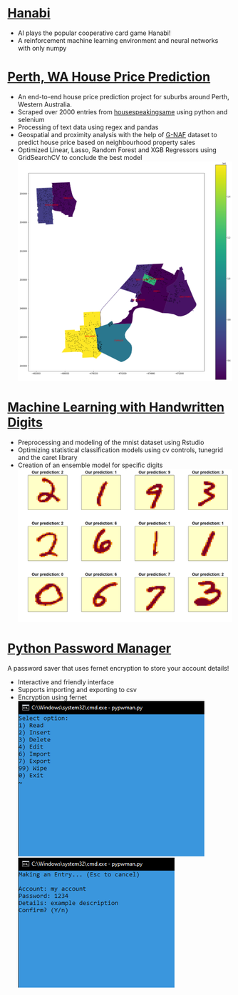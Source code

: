 # [Hanabi](https://github.com/telhc/Hanabi)
* AI plays the popular cooperative card game Hanabi!
* A reinforcement machine learning environment and neural networks with only numpy

# [Perth, WA House Price Prediction](https://github.com/telhc/Perth-House-Price-Prediction)
* An end-to-end house price prediction project for suburbs around Perth, Western Australia.
* Scraped over 2000 entries from [housespeakingsame](http://house.speakingsame.com/) using python and selenium
* Processing of text data using regex and pandas
* Geospatial and proximity analysis with the help of [G-NAF](https://data.gov.au/data/dataset/geocoded-national-address-file-g-naf) dataset to predict house price based on neighbourhood property sales
* Optimized Linear, Lasso, Random Forest and XGB Regressors using GridSearchCV to conclude the best model
![](/images/perth_geo.png)

# [Machine Learning with Handwritten Digits](https://rpubs.com/telhc/722160)
* Preprocessing and modeling of the mnist dataset using Rstudio
* Optimizing statistical classification models using cv controls, tunegrid and the caret library
* Creation of an ensemble model for specific digits
![](/images/mnist_digits.png)

# [Python Password Manager](https://github.com/telhc/pypwvault)
A password saver that uses fernet encryption to store your account details!  
* Interactive and friendly interface
* Supports importing and exporting to csv
* Encryption using fernet  
![](/images/pypwmanmenu.png)
![](/images/pypwmaninsert.png)
